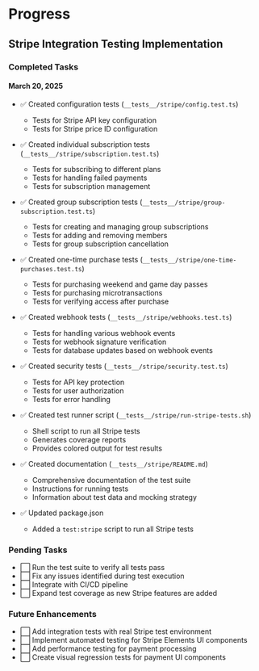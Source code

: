 # Progress

## Stripe Integration Testing Implementation

### Completed Tasks

#### March 20, 2025
- ✅ Created configuration tests (`__tests__/stripe/config.test.ts`)
  - Tests for Stripe API key configuration
  - Tests for Stripe price ID configuration
  
- ✅ Created individual subscription tests (`__tests__/stripe/subscription.test.ts`)
  - Tests for subscribing to different plans
  - Tests for handling failed payments
  - Tests for subscription management
  
- ✅ Created group subscription tests (`__tests__/stripe/group-subscription.test.ts`)
  - Tests for creating and managing group subscriptions
  - Tests for adding and removing members
  - Tests for group subscription cancellation
  
- ✅ Created one-time purchase tests (`__tests__/stripe/one-time-purchases.test.ts`)
  - Tests for purchasing weekend and game day passes
  - Tests for purchasing microtransactions
  - Tests for verifying access after purchase
  
- ✅ Created webhook tests (`__tests__/stripe/webhooks.test.ts`)
  - Tests for handling various webhook events
  - Tests for webhook signature verification
  - Tests for database updates based on webhook events
  
- ✅ Created security tests (`__tests__/stripe/security.test.ts`)
  - Tests for API key protection
  - Tests for user authorization
  - Tests for error handling
  
- ✅ Created test runner script (`__tests__/stripe/run-stripe-tests.sh`)
  - Shell script to run all Stripe tests
  - Generates coverage reports
  - Provides colored output for test results
  
- ✅ Created documentation (`__tests__/stripe/README.md`)
  - Comprehensive documentation of the test suite
  - Instructions for running tests
  - Information about test data and mocking strategy
  
- ✅ Updated package.json
  - Added a `test:stripe` script to run all Stripe tests

### Pending Tasks

- ⬜ Run the test suite to verify all tests pass
- ⬜ Fix any issues identified during test execution
- ⬜ Integrate with CI/CD pipeline
- ⬜ Expand test coverage as new Stripe features are added

### Future Enhancements

- ⬜ Add integration tests with real Stripe test environment
- ⬜ Implement automated testing for Stripe Elements UI components
- ⬜ Add performance testing for payment processing
- ⬜ Create visual regression tests for payment UI components